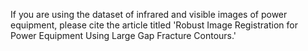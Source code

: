 If you are using the dataset of infrared and visible images of power equipment, please cite the article titled 
'Robust Image Registration for Power Equipment Using Large Gap Fracture Contours.'
